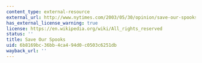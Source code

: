 ```yaml
---
content_type: external-resource
external_url: http://www.nytimes.com/2003/05/30/opinion/save-our-spooks.html
has_external_license_warning: true
license: https://en.wikipedia.org/wiki/All_rights_reserved
status: ''
title: Save Our Spooks
uid: 6b8169bc-36bb-4ca4-94d0-c0503c6251db
wayback_url: ''
---
```

